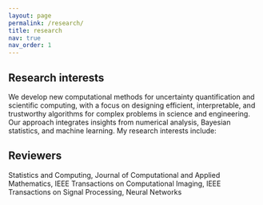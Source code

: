 ```yaml
---
layout: page
permalink: /research/
title: research
nav: true
nav_order: 1
---
```


## Research interests
We develop new computational methods for uncertainty quantification and scientific computing, with a focus on designing efficient, interpretable, and trustworthy algorithms for complex problems in science and engineering. Our approach integrates insights from numerical analysis, Bayesian statistics, and machine learning. My research interests include:


## Reviewers
Statistics and Computing,
Journal of Computational and Applied Mathematics, IEEE Transactions on Computational Imaging, IEEE Transactions on Signal Processing, 
Neural Networks

